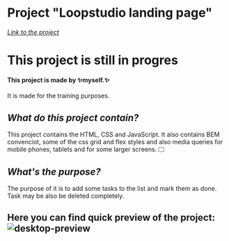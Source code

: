# Project "Loopstudio landing page"

*[Link to the project](https://myers32.github.io/loopstudios-landing-page/)*

# This project is still in progres

#### This project is made by ✨myself.✨ 
It is made for the training purposes.

## *What do this project contain?*

This project contains the HTML, CSS and JavaScript. 
It also contains BEM convenciot, some of the css grid and flex styles and also media queries for mobile phones, tablets and for some larger screens. 🖵

## *What's the purpose?*

The purpose of it is to add some tasks to the list and mark them as done. Task may be also be deleted completely.

## Here you can find quick preview of the project: ![desktop-preview](https://github.com/myers32/loopstudios-landing-page/assets/122280628/d7a5ff3d-7791-4e88-b1aa-cf1404222cae)

